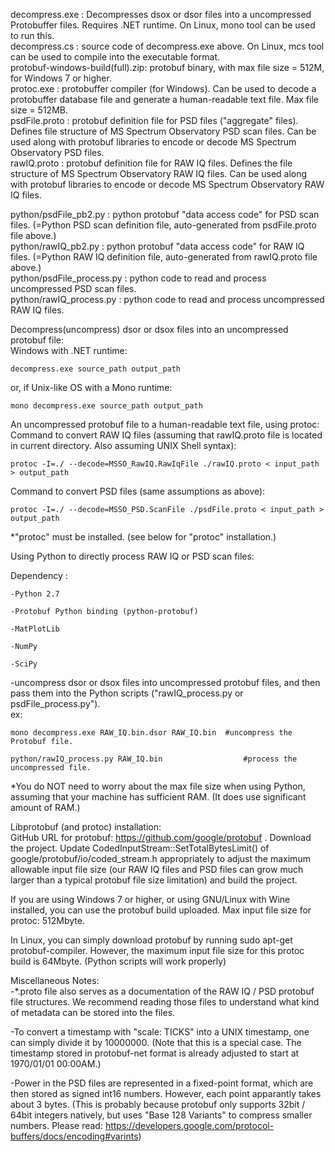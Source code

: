 decompress.exe : Decompresses dsox or dsor files into a uncompressed Protobuffer files. Requires .NET runtime. On Linux, mono tool can be used to run this.  
decompress.cs : source code of decompress.exe above. On Linux, mcs tool can be used to compile into the executable format.  
protobuf-windows-build(full).zip: protobuf binary, with max file size = 512M, for Windows 7 or higher.  
protoc.exe : protobuffer compiler (for Windows). Can be used to decode a protobuffer database file and generate a human-readable text file. Max file size = 512MB.  
psdFile.proto : protobuf definition file for PSD files ("aggregate" files). Defines file structure of MS Spectrum Observatory PSD scan files. Can be used along with protobuf libraries to encode or decode MS Spectrum Observatory PSD files.  
rawIQ.proto : protobuf definition file for RAW IQ files. Defines the file structure of MS Spectrum Observatory RAW IQ files. Can be used along with protobuf libraries to encode or decode MS Spectrum Observatory RAW IQ files.  
	
python/psdFile_pb2.py : python protobuf "data access code" for PSD scan files. (=Python PSD scan definition file,  auto-generated from psdFile.proto file above.)  
python/rawIQ_pb2.py : python protobuf "data access code" for RAW IQ files. (=Python RAW IQ definition file,  auto-generated from rawIQ.proto file above.)  
python/psdFile_process.py : python code to read and process uncompressed PSD scan files.  
python/rawIQ_process.py : python code to read and process uncompressed RAW IQ files.  
	
Decompress(uncompress) dsor or dsox files into an uncompressed protobuf file:  
Windows with .NET runtime:  

	decompress.exe source_path output_path  
	
or, if Unix-like OS with a Mono runtime:  

	mono decompress.exe source_path output_path  

An uncompressed protobuf file to a human-readable text file, using protoc:  
Command to convert RAW IQ files (assuming that rawIQ.proto file is located in current directory. Also assuming UNIX Shell syntax):  

	protoc -I=./ --decode=MSSO_RawIQ.RawIqFile ./rawIQ.proto < input_path > output_path  

Command to convert PSD files (same assumptions as above):  

	protoc -I=./ --decode=MSSO_PSD.ScanFile ./psdFile.proto < input_path > output_path  
		  
*"protoc" must be installed. (see below for "protoc" installation.)  
  
Using Python to directly process RAW IQ or PSD scan files:  

Dependency : 

	-Python 2.7 
	
	-Protobuf Python binding (python-protobuf)
	
	-MatPlotLib
	
	-NumPy
	
	-SciPy

-uncompress dsor or dsox files into uncompressed protobuf files, and then pass them into the Python scripts ("rawIQ_process.py or psdFile_process.py").  
ex:  

	mono decompress.exe RAW_IQ.bin.dsor RAW_IQ.bin	#uncompress the Protobuf file.  

	python/rawIQ_process.py RAW_IQ.bin					#process the uncompressed file.  
	
*You do NOT need to worry about the max file size when using Python, assuming that your machine has sufficient RAM. (It does use significant amount of RAM.)  

Libprotobuf (and protoc) installation:  
GitHub URL for protobuf: https://github.com/google/protobuf . Download the project. Update CodedInputStream::SetTotalBytesLimit() of google/protobuf/io/coded_stream.h appropriately to adjust the maximum allowable input file size (our RAW IQ files and PSD files can grow much larger than a typical protobuf file size limitation) and build the project.  
	
If you are using Windows 7 or higher, or using GNU/Linux with Wine installed, you can use the protobuf build uploaded. Max input file size for protoc: 512Mbyte.  
  
In Linux, you can simply download protobuf by running sudo apt-get protobuf-compiler. However, the maximum input file size for this protoc build is 64Mbyte. (Python scripts will work properly)  
  
Miscellaneous Notes:  
-*.proto file also serves as a documentation of the RAW IQ / PSD protobuf file structures. We recommend reading those files to understand what kind of metadata can be stored into the files.  
  
-To convert a timestamp with "scale: TICKS" into a UNIX timestamp, one can simply divide it by 10000000. (Note that this is a special case. The timestamp stored in protobuf-net format is already adjusted to start at 1970/01/01 00:00AM.)  
  
-Power in the PSD files are represented in a fixed-point format, which are then stored as signed int16 numbers. However, each point apparantly takes about 3 bytes. (This is probably because protobuf only supports 32bit / 64bit integers natively, but uses "Base 128 Variants" to compress smaller numbers. Please read: https://developers.google.com/protocol-buffers/docs/encoding#varints)  

